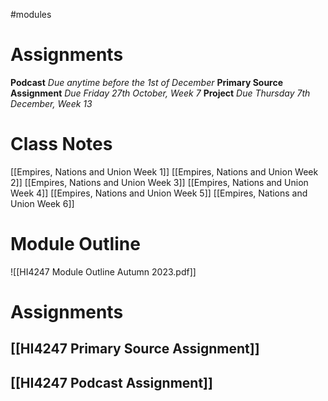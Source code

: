 #modules
# Assignments

**Podcast** *Due anytime before the 1st of December*
**Primary Source Assignment** *Due Friday 27th October, Week 7*
**Project** *Due Thursday 7th December, Week 13*
# Class Notes

[[Empires, Nations and Union Week 1]]
[[Empires, Nations and Union Week 2]]
[[Empires, Nations and Union Week 3]] 
[[Empires, Nations and Union Week 4]] 
[[Empires, Nations and Union Week 5]] 
[[Empires, Nations and Union Week 6]] 

# Module Outline
![[HI4247 Module Outline Autumn 2023.pdf]]
# Assignments

## [[HI4247 Primary Source Assignment]] 

## [[HI4247 Podcast Assignment]] 